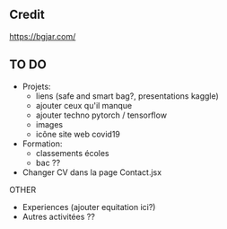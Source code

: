 ## Credit
https://bgjar.com/

## TO DO

- Projets:
    - liens (safe and smart bag?, presentations kaggle)
    - ajouter ceux qu'il manque
    - ajouter techno pytorch / tensorflow
    - images
    - icône site web covid19
- Formation:
    - classements écoles
    - bac ??
- Changer CV dans la page Contact.jsx


OTHER
- Experiences (ajouter equitation ici?)
- Autres activitées ??